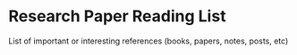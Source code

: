# Research Paper Reading List

List of important or interesting references (books, papers, notes, posts, etc)
